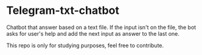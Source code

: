 # Telegram-txt-chatbot

Chatbot that answer based on a text file.
If the input isn't on the file, the bot asks for user's help and add the next input as answer to the last one.

This repo is only for studying purposes, feel free to contribute.
